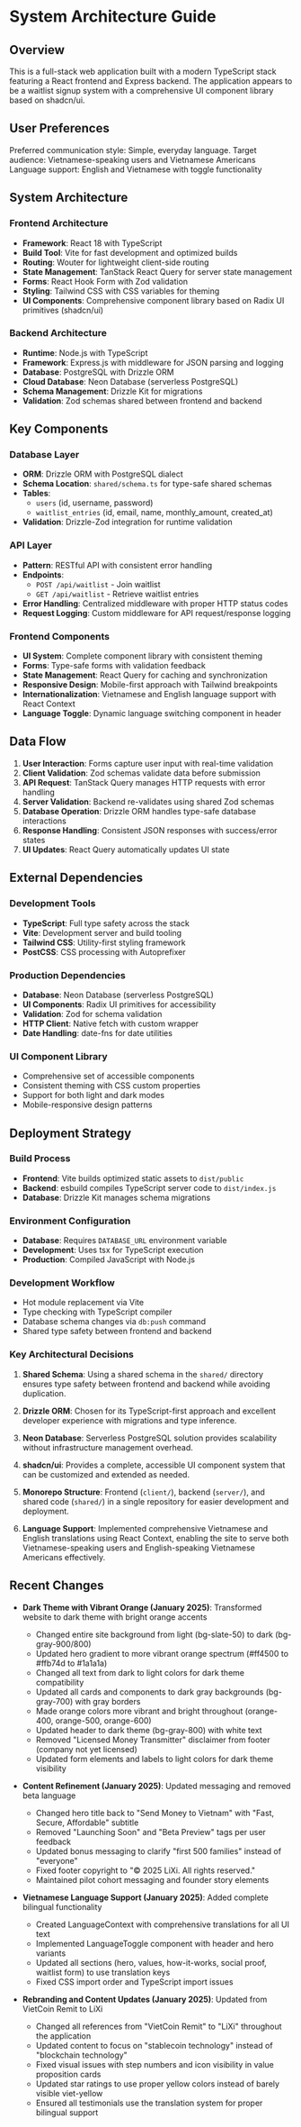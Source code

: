 # System Architecture Guide

## Overview

This is a full-stack web application built with a modern TypeScript stack featuring a React frontend and Express backend. The application appears to be a waitlist signup system with a comprehensive UI component library based on shadcn/ui.

## User Preferences

Preferred communication style: Simple, everyday language.
Target audience: Vietnamese-speaking users and Vietnamese Americans
Language support: English and Vietnamese with toggle functionality

## System Architecture

### Frontend Architecture
- **Framework**: React 18 with TypeScript
- **Build Tool**: Vite for fast development and optimized builds
- **Routing**: Wouter for lightweight client-side routing
- **State Management**: TanStack React Query for server state management
- **Forms**: React Hook Form with Zod validation
- **Styling**: Tailwind CSS with CSS variables for theming
- **UI Components**: Comprehensive component library based on Radix UI primitives (shadcn/ui)

### Backend Architecture
- **Runtime**: Node.js with TypeScript
- **Framework**: Express.js with middleware for JSON parsing and logging
- **Database**: PostgreSQL with Drizzle ORM
- **Cloud Database**: Neon Database (serverless PostgreSQL)
- **Schema Management**: Drizzle Kit for migrations
- **Validation**: Zod schemas shared between frontend and backend

## Key Components

### Database Layer
- **ORM**: Drizzle ORM with PostgreSQL dialect
- **Schema Location**: `shared/schema.ts` for type-safe shared schemas
- **Tables**: 
  - `users` (id, username, password)
  - `waitlist_entries` (id, email, name, monthly_amount, created_at)
- **Validation**: Drizzle-Zod integration for runtime validation

### API Layer
- **Pattern**: RESTful API with consistent error handling
- **Endpoints**: 
  - `POST /api/waitlist` - Join waitlist
  - `GET /api/waitlist` - Retrieve waitlist entries
- **Error Handling**: Centralized middleware with proper HTTP status codes
- **Request Logging**: Custom middleware for API request/response logging

### Frontend Components
- **UI System**: Complete component library with consistent theming
- **Forms**: Type-safe forms with validation feedback
- **State Management**: React Query for caching and synchronization
- **Responsive Design**: Mobile-first approach with Tailwind breakpoints
- **Internationalization**: Vietnamese and English language support with React Context
- **Language Toggle**: Dynamic language switching component in header

## Data Flow

1. **User Interaction**: Forms capture user input with real-time validation
2. **Client Validation**: Zod schemas validate data before submission
3. **API Request**: TanStack Query manages HTTP requests with error handling
4. **Server Validation**: Backend re-validates using shared Zod schemas
5. **Database Operation**: Drizzle ORM handles type-safe database interactions
6. **Response Handling**: Consistent JSON responses with success/error states
7. **UI Updates**: React Query automatically updates UI state

## External Dependencies

### Development Tools
- **TypeScript**: Full type safety across the stack
- **Vite**: Development server and build tooling
- **Tailwind CSS**: Utility-first styling framework
- **PostCSS**: CSS processing with Autoprefixer

### Production Dependencies
- **Database**: Neon Database (serverless PostgreSQL)
- **UI Components**: Radix UI primitives for accessibility
- **Validation**: Zod for schema validation
- **HTTP Client**: Native fetch with custom wrapper
- **Date Handling**: date-fns for date utilities

### UI Component Library
- Comprehensive set of accessible components
- Consistent theming with CSS custom properties
- Support for both light and dark modes
- Mobile-responsive design patterns

## Deployment Strategy

### Build Process
- **Frontend**: Vite builds optimized static assets to `dist/public`
- **Backend**: esbuild compiles TypeScript server code to `dist/index.js`
- **Database**: Drizzle Kit manages schema migrations

### Environment Configuration
- **Database**: Requires `DATABASE_URL` environment variable
- **Development**: Uses tsx for TypeScript execution
- **Production**: Compiled JavaScript with Node.js

### Development Workflow
- Hot module replacement via Vite
- Type checking with TypeScript compiler
- Database schema changes via `db:push` command
- Shared type safety between frontend and backend

### Key Architectural Decisions

1. **Shared Schema**: Using a shared schema in the `shared/` directory ensures type safety between frontend and backend while avoiding duplication.

2. **Drizzle ORM**: Chosen for its TypeScript-first approach and excellent developer experience with migrations and type inference.

3. **Neon Database**: Serverless PostgreSQL solution provides scalability without infrastructure management overhead.

4. **shadcn/ui**: Provides a complete, accessible UI component system that can be customized and extended as needed.

5. **Monorepo Structure**: Frontend (`client/`), backend (`server/`), and shared code (`shared/`) in a single repository for easier development and deployment.

6. **Language Support**: Implemented comprehensive Vietnamese and English translations using React Context, enabling the site to serve both Vietnamese-speaking users and English-speaking Vietnamese Americans effectively.

## Recent Changes

- **Dark Theme with Vibrant Orange (January 2025)**: Transformed website to dark theme with bright orange accents
  - Changed entire site background from light (bg-slate-50) to dark (bg-gray-900/800)
  - Updated hero gradient to more vibrant orange spectrum (#ff4500 to #ffb74d to #1a1a1a)
  - Changed all text from dark to light colors for dark theme compatibility
  - Updated all cards and components to dark gray backgrounds (bg-gray-700) with gray borders
  - Made orange colors more vibrant and bright throughout (orange-400, orange-500, orange-600)
  - Updated header to dark theme (bg-gray-800) with white text
  - Removed "Licensed Money Transmitter" disclaimer from footer (company not yet licensed)
  - Updated form elements and labels to light colors for dark theme visibility

- **Content Refinement (January 2025)**: Updated messaging and removed beta language
  - Changed hero title back to "Send Money to Vietnam" with "Fast, Secure, Affordable" subtitle
  - Removed "Launching Soon" and "Beta Preview" tags per user feedback
  - Updated bonus messaging to clarify "first 500 families" instead of "everyone"
  - Fixed footer copyright to "© 2025 LiXi. All rights reserved."
  - Maintained pilot cohort messaging and founder story elements

- **Vietnamese Language Support (January 2025)**: Added complete bilingual functionality
  - Created LanguageContext with comprehensive translations for all UI text
  - Implemented LanguageToggle component with header and hero variants  
  - Updated all sections (hero, values, how-it-works, social proof, waitlist form) to use translation keys
  - Fixed CSS import order and TypeScript import issues

- **Rebranding and Content Updates (January 2025)**: Updated from VietCoin Remit to LiXi
  - Changed all references from "VietCoin Remit" to "LiXi" throughout the application
  - Updated content to focus on "stablecoin technology" instead of "blockchain technology"
  - Fixed visual issues with step numbers and icon visibility in value proposition cards
  - Updated star ratings to use proper yellow colors instead of barely visible viet-yellow
  - Ensured all testimonials use the translation system for proper bilingual support